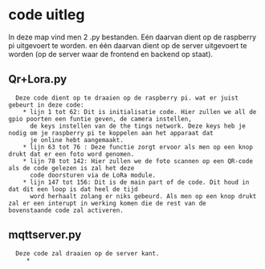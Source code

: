 # code uitleg

In deze map vind men 2 .py bestanden. Eén daarvan dient op de raspberry pi uitgevoert te worden. en één daarvan dient op de server uitgevoert te worden (op de server waar de frontend en backend op staat).

## Qr+Lora.py
      Deze code dient op te draaien op de raspberry pi. wat er juist gebeurt in deze code: 
        * lijn 1 tot 62: Dit is initialisatie code. Hier zullen we all de gpio poorten een funtie geven, de camera instellen,
          de keys instellen van de the tings network. Deze keys heb je nodig om je raspberry pi te koppelen aan het apparaat dat
          je online hebt aangemaakt.
        * lijn 63 tot 76 : Deze functie zorgt ervoor als men op een knop drukt dat er een foto word genomen.
        * lijn 78 tot 142: Hier zullen we de foto scannen op een QR-code als de code gelezen is zal het deze 
          code doorsturen via de LoRa module.
        * lijn 147 tot 156: Dit is de main part of de code. Dit houd in dat dit een loop is dat heel de tijd
          word herhaalt zolang er niks gebeurd. Als men op een knop drukt zal er een interupt in werking komen die de rest van de                   bovenstaande code zal activeren.

## mqttserver.py
      Deze code zal draaien op de server kant.
         * 
